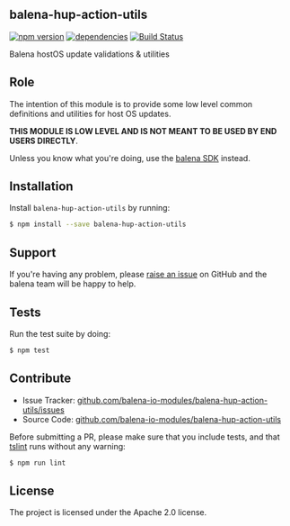 balena-hup-action-utils
-----------------------

[![npm version](https://badge.fury.io/js/balena-hup-action-utils.svg)](http://badge.fury.io/js/balena-hup-action-utils)
[![dependencies](https://david-dm.org/balena-io-modules/balena-hup-action-utils.png)](https://david-dm.org/balena-io-modules/balena-hup-action-utils.png)
[![Build Status](https://travis-ci.org/balena-io-modules/balena-hup-action-utils.svg?branch=master)](https://travis-ci.org/balena-io-modules/balena-hup-action-utils)

Balena hostOS update validations &amp; utilities

Role
----

The intention of this module is to provide some low level common definitions and utilities for host OS updates.

**THIS MODULE IS LOW LEVEL AND IS NOT MEANT TO BE USED BY END USERS DIRECTLY**.

Unless you know what you're doing, use the [balena SDK](https://github.com/balena-io/balena-sdk) instead.

Installation
------------

Install `balena-hup-action-utils` by running:

```sh
$ npm install --save balena-hup-action-utils
```

Support
-------

If you're having any problem, please [raise an issue](https://github.com/balena-io-modules/balena-hup-action-utils/issues/new) on GitHub and the balena team will be happy to help.

Tests
-----

Run the test suite by doing:

```sh
$ npm test
```

Contribute
----------

- Issue Tracker: [github.com/balena-io-modules/balena-hup-action-utils/issues](https://github.com/balena-io-modules/balena-hup-action-utils/issues)
- Source Code: [github.com/balena-io-modules/balena-hup-action-utils](https://github.com/balena-io-modules/balena-hup-action-utils)

Before submitting a PR, please make sure that you include tests, and that [tslint](https://palantir.github.io/tslint/) runs without any warning:

```sh
$ npm run lint
```

License
-------

The project is licensed under the Apache 2.0 license.
